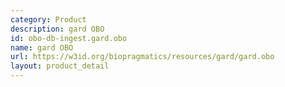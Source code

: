 ```yaml
---
category: Product
description: gard OBO
id: obo-db-ingest.gard.obo
name: gard OBO
url: https://w3id.org/biopragmatics/resources/gard/gard.obo
layout: product_detail
---
```


